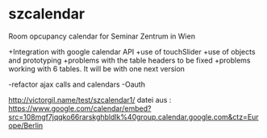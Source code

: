 szcalendar
==========

Room opcupancy calendar for Seminar Zentrum in Wien

+Integration with google calendar API
+use of touchSlider
+use of objects and prototyping
+problems with the table headers to be fixed
+problems working with 6 tables. It will be with one next version

-refactor ajax calls and calendars
-Oauth


http://victorgil.name/test/szcalendar1/
datei aus : https://www.google.com/calendar/embed?src=108mgf7jqqko66rarskghbldlk%40group.calendar.google.com&ctz=Europe/Berlin 



